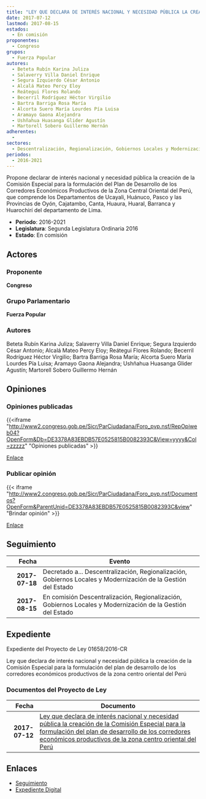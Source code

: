 ```yaml
---
title: "LEY QUE DECLARA DE INTERÉS NACIONAL Y NECESIDAD PÚBLICA LA CREACIÓN DE LA COMISIÓN ESPECIAL PARA LA FORMULACIÓN DEL PLAN DE DESARROLLO DE LOS CORREDORES ECONÓMICOS PRODUCTIVOS DE LA ZONA CENTRAL ORIENTAL DEL PERÚ"
date: 2017-07-12
lastmod: 2017-08-15
estados: 
  - En comisión
proponentes: 
  - Congreso
grupos: 
  - Fuerza Popular
autores: 
  - Beteta Rubín Karina Juliza
  - Salaverry Villa Daniel Enrique
  - Segura Izquierdo César Antonio
  - Alcalá Mateo Percy Eloy
  - Reátegui Flores Rolando
  - Becerril Rodríguez Héctor Virgilio
  - Bartra Barriga Rosa María
  - Alcorta Suero María Lourdes Pía Luisa
  - Aramayo Gaona Alejandra
  - Ushñahua Huasanga Glider Agustín
  - Martorell Sobero Guillermo Hernán
adherentes: 
  - 
sectores: 
  - Descentralización, Regionalización, Gobiernos Locales y Modernización de la Gestión del Estado
periodos: 
  - 2016-2021
---
```


Propone declarar de interés nacional y necesidad pública la creación de la Comisión Especial para la formulación del Plan de Desarrollo de los Corredores Económicos Productivos de la Zona Central Oriental del Perú, que comprende los Departamentos de Ucayali, Huánuco, Pasco y las Provincias de Oyón, Cajatambo, Canta, Huaura, Huaral, Barranca y Huarochirí del departamento de Lima.

- **Periodo**: 2016-2021
- **Legislatura**: Segunda Legislatura Ordinaria 2016
- **Estado**: En comisión

## Actores

### Proponente

**Congreso**

### Grupo Parlamentario

**Fuerza Popular**

### Autores

Beteta Rubín Karina Juliza; Salaverry Villa Daniel Enrique; Segura Izquierdo César Antonio; Alcalá Mateo Percy Eloy; Reátegui Flores Rolando; Becerril Rodríguez Héctor Virgilio; Bartra Barriga Rosa María; Alcorta Suero María Lourdes Pía Luisa; Aramayo Gaona Alejandra; Ushñahua Huasanga Glider Agustín; Martorell Sobero Guillermo Hernán


## Opiniones

### Opiniones publicadas

{{<iframe "http://www2.congreso.gob.pe/Sicr/ParCiudadana/Foro_pvp.nsf/RepOpiweb04?OpenForm&Db=DE3378A83EBDB57E0525815B0082393C&View=yyyy&Col=zzzzz" "Opiniones publicadas" >}}

[Enlace](http://www2.congreso.gob.pe/Sicr/ParCiudadana/Foro_pvp.nsf/RepOpiweb04?OpenForm&Db=DE3378A83EBDB57E0525815B0082393C&View=yyyy&Col=zzzzz)
### Publicar opinión

{{< iframe "http://www2.congreso.gob.pe/Sicr/ParCiudadana/Foro_pvp.nsf/Documentos?OpenForm&ParentUnid=DE3378A83EBDB57E0525815B0082393C&view" "Brindar opinión" >}}

[Enlace](http://www2.congreso.gob.pe/Sicr/ParCiudadana/Foro_pvp.nsf/Documentos?OpenForm&ParentUnid=DE3378A83EBDB57E0525815B0082393C&view)

## Seguimiento

| Fecha | Evento |
|------:|--------|
| **2017-07-18** | Decretado a... Descentralización, Regionalización, Gobiernos Locales y Modernización de la Gestión del Estado|
| **2017-08-15** | En comisión Descentralización, Regionalización, Gobiernos Locales y Modernización de la Gestión del Estado|


## Expediente

Expediente del Proyecto de Ley 01658/2016-CR

Ley que declara de interés nacional y necesidad pública la creación de la Comisión Especial para la formulación del plan de desarrollo de los corredores económicos productivos de la zona centro oriental del Perú


### Documentos del Proyecto de Ley

| Fecha | Documento |
|------:|--------|
| **2017-07-12** | [Ley que declara de interés nacional y necesidad pública la creación de la Comisión Especial para la formulación del plan de desarrollo de los corredores económicos productivos de la zona centro oriental del Perú](http://www.leyes.congreso.gob.pe/Documentos/2016_2021/Proyectos_de_Ley_y_de_Resoluciones_Legislativas/PL0165820170712..pdf) |

## Enlaces 

- [Seguimiento](http://www2.congreso.gob.pehttp://www2.congreso.gob.pe/Sicr/TraDocEstProc/CLProLey2016.nsf/f7fff46988ca05b1052578e100829cc7/38bcb4951ca5cc430525815c000286e3?OpenDocument)
- [Expediente Digital](http://www2.congreso.gob.pehttp://www2.congreso.gob.pe/Sicr/TraDocEstProc/CLProLey2016.nsf/f7fff46988ca05b1052578e100829cc7/38bcb4951ca5cc430525815c000286e3?OpenDocument&Click=05257FB7005EB655.eb71d0cf91d8294e05256cdf006b5706/$Body/0.1C6C)
